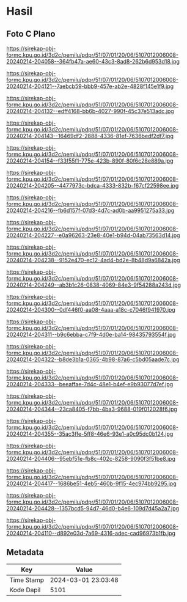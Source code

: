 # Hasil

## Foto C Plano

https://sirekap-obj-formc.kpu.go.id/3d2c/pemilu/pdpr/51/07/01/20/06/5107012006008-20240214-204058--364fb47a-ae60-43c3-8ad8-262b6d953d18.jpg

https://sirekap-obj-formc.kpu.go.id/3d2c/pemilu/pdpr/51/07/01/20/06/5107012006008-20240214-204121--7aebcb59-bbb9-457e-ab2e-4828f145e1f9.jpg

https://sirekap-obj-formc.kpu.go.id/3d2c/pemilu/pdpr/51/07/01/20/06/5107012006008-20240214-204132--edff4168-bb6b-4027-990f-45c37e513adc.jpg

https://sirekap-obj-formc.kpu.go.id/3d2c/pemilu/pdpr/51/07/01/20/06/5107012006008-20240214-204143--16469df2-2888-4336-81ef-7636bedf2df7.jpg

https://sirekap-obj-formc.kpu.go.id/3d2c/pemilu/pdpr/51/07/01/20/06/5107012006008-20240214-204154--f33f55f1-775e-423b-890f-80f6c28e889a.jpg

https://sirekap-obj-formc.kpu.go.id/3d2c/pemilu/pdpr/51/07/01/20/06/5107012006008-20240214-204205--4477973c-bdca-4333-832b-f67cf22598ee.jpg

https://sirekap-obj-formc.kpu.go.id/3d2c/pemilu/pdpr/51/07/01/20/06/5107012006008-20240214-204216--fb6d157f-07d3-4d7c-ad0b-aa9951275a33.jpg

https://sirekap-obj-formc.kpu.go.id/3d2c/pemilu/pdpr/51/07/01/20/06/5107012006008-20240214-204227--e0a96263-23e8-40e1-b94d-04ab73563d14.jpg

https://sirekap-obj-formc.kpu.go.id/3d2c/pemilu/pdpr/51/07/01/20/06/5107012006008-20240214-204238--9152e470-ec12-4ad4-bd2e-8b48d9a6842a.jpg

https://sirekap-obj-formc.kpu.go.id/3d2c/pemilu/pdpr/51/07/01/20/06/5107012006008-20240214-204249--ab3b1c26-0838-4069-84e3-9f54288a243d.jpg

https://sirekap-obj-formc.kpu.go.id/3d2c/pemilu/pdpr/51/07/01/20/06/5107012006008-20240214-204300--0df446f0-aa08-4aaa-a18c-c7046f941970.jpg

https://sirekap-obj-formc.kpu.go.id/3d2c/pemilu/pdpr/51/07/01/20/06/5107012006008-20240214-204311--b9c6ebba-c7f9-4d0e-ba14-98435793554f.jpg

https://sirekap-obj-formc.kpu.go.id/3d2c/pemilu/pdpr/51/07/01/20/06/5107012006008-20240214-204322--b8de3b1a-0365-4b98-87a6-c5bd05aade7c.jpg

https://sirekap-obj-formc.kpu.go.id/3d2c/pemilu/pdpr/51/07/01/20/06/5107012006008-20240214-204333--beeaffae-7d4c-48e1-b4ef-e9b93077d7ef.jpg

https://sirekap-obj-formc.kpu.go.id/3d2c/pemilu/pdpr/51/07/01/20/06/5107012006008-20240214-204344--23ca8405-f7bb-4ba3-9688-019f012028f6.jpg

https://sirekap-obj-formc.kpu.go.id/3d2c/pemilu/pdpr/51/07/01/20/06/5107012006008-20240214-204355--35ac3ffe-5ff8-46e6-93e1-a0c95dc0b124.jpg

https://sirekap-obj-formc.kpu.go.id/3d2c/pemilu/pdpr/51/07/01/20/06/5107012006008-20240214-204406--95ebf51e-fb8c-402c-8258-9090f3f51be8.jpg

https://sirekap-obj-formc.kpu.go.id/3d2c/pemilu/pdpr/51/07/01/20/06/5107012006008-20240214-204417--1686be51-4eb5-460b-9f15-4ec974bb9295.jpg

https://sirekap-obj-formc.kpu.go.id/3d2c/pemilu/pdpr/51/07/01/20/06/5107012006008-20240214-204428--1357bcd5-94d7-46d0-b4e6-109d7d45a2a7.jpg

https://sirekap-obj-formc.kpu.go.id/3d2c/pemilu/pdpr/51/07/01/20/06/5107012006008-20240214-204110--d892e03d-7a69-4316-adec-cad96973b1fb.jpg


## Metadata

| Key        | Value               |
| ---------- | ------------------- |
| Time Stamp | 2024-03-01 23:03:48 |
| Kode Dapil | 5101                |



